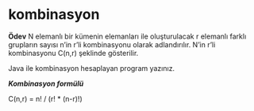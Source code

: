 # kombinasyon

**Ödev**
N elemanlı bir kümenin elemanları ile oluşturulacak r elemanlı farklı grupların sayısı n’in r’li kombinasyonu olarak adlandırılır. N’in r’li kombinasyonu C(n,r) şeklinde gösterilir.

Java ile kombinasyon hesaplayan program yazınız.

***Kombinasyon formülü***

C(n,r) = n! / (r! * (n-r)!)

